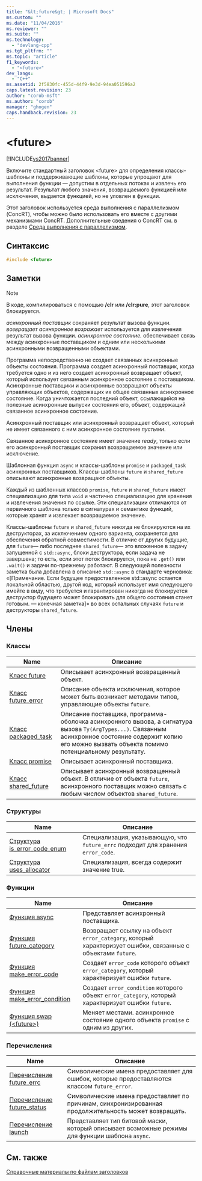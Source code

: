 ```yaml
---
title: "&lt;future&gt; | Microsoft Docs"
ms.custom: ""
ms.date: "11/04/2016"
ms.reviewer: ""
ms.suite: ""
ms.technology: 
  - "devlang-cpp"
ms.tgt_pltfrm: ""
ms.topic: "article"
f1_keywords: 
  - "<future>"
dev_langs: 
  - "C++"
ms.assetid: 2f5830fc-455d-44f9-9e3d-94ea051596a2
caps.latest.revision: 23
author: "corob-msft"
ms.author: "corob"
manager: "ghogen"
caps.handback.revision: 23
---
```

# &lt;future&gt;
[!INCLUDE[vs2017banner](../assembler/inline/includes/vs2017banner.md)]

Включите стандартный заголовок \<future\> для определения классы\-шаблоны и поддерживающие шаблоны, которые упрощают для выполнения функции — допустим в отдельных потоках и извлечь его результат.  Результат любого значения, возвращаемого функцией или исключения, выдается функцией, но не уловлен в функции.  
  
 Этот заголовок используется среда выполнения с параллелизмом \(ConcRT\), чтобы можно было использовать его вместе с другими механизмами ConcRT.  Дополнительные сведения о ConcRT см. в разделе [Среда выполнения с параллелизмом](../parallel/concrt/concurrency-runtime.md).  
  
## Синтаксис  
  
```cpp  
#include <future>  
```  
  
## Заметки  
  
> [!NOTE]
>  В коде, компилироваться с помощью **\/clr** или **\/clr:pure**, этот заголовок блокируется.  
  
 *асинхронный поставщик* сохраняет результат вызова функции.  *возвращает асинхронное возражает* используется для извлечения результат вызова функции.  *асинхронное состояние.* обеспечивает связь между асинхронные поставщиком и одним или несколькими асинхронными возвращенными объектами.  
  
 Программа непосредственно не создает связанных асинхронные объекты состояния.  Программа создает асинхронный поставщик, когда требуется одно и из него создает асинхронный возвращает объект, который использует связанным асинхронное состояние с поставщиком.  Асинхронные поставщики и асинхронные возвращают объекты управляющих объектов, содержащих их общее связанных асинхронное состояние.  Когда уничтожается последний объект, ссылающийся на полезные асинхронные выпуски состояния его, объект, содержащий связанное асинхронное состояние.  
  
 Асинхронный поставщик или асинхронный возвращает объект, который не имеет связанного с ним асинхронное состояние *пустыми*.  
  
 Связанное асинхронное состояние имеет значение *ready*, только если его асинхронный поставщик сохранил возвращаемое значение или исключение.  
  
 Шаблонная функция `async` и классы\-шаблоны `promise` и `packaged_task` асинхронных поставщиков.  Классы\-шаблоны `future` и `shared_future` описывают асинхронные возвращают объекты.  
  
 Каждый из шаблонных классов `promise`, `future` и `shared_future` имеет специализацию для типа `void` и частично специализацию для хранения и извлечения значения по ссылке.  Эти специализации отличаются от первичного шаблона только в сигнатурах и семантике функций, которые хранят и извлекает возвращаемое значение.  
  
 Классы\-шаблоны `future` и `shared_future` никогда не блокируются на их деструкторах, за исключением одного варианта, сохраняется для обеспечения обратной совместимости. В отличие от других будущие, для `future`— либо последнее `shared_future`— это вложенное в задачу запущенной с `std::async`, блоки деструктора, если задача не завершена; то есть, если этот поток блокируется, пока не `.get()` или `.wait()` и задачи по\-прежнему работают.  В следующей полезности заметка была добавлена в описание `std::async` в стандарте черновика: «\[Примечание. Если будущее предоставленное std::async остается локальной областью, другой код, который использует имя следующего имейте в виду, что требуется и гарантирован никогда не блокируется деструктор будущего может блокировать для общего состояния станет готовым. — конечная заметка\]» во всех остальных случаях `future` и деструкторы `shared_future`.  
  
## Члены  
  
### Классы  
  
|Name|Описание|  
|----------|--------------|  
|[Класс future](../standard-library/future-class.md)|Описывает асинхронный возвращенный объект.|  
|[Класс future\_error](../standard-library/future-error-class.md)|Описание объекта исключения, которое может быть возникает методами типов, управляющие объекты `future`.|  
|[Класс packaged\_task](../standard-library/packaged-task-class.md)|Описание поставщика, программа\-оболочка асинхронного вызова, а сигнатура вызова `Ty(ArgTypes...)`.  Связанным асинхронное состояние содержит копию его можно вызвать объекта помимо потенциальному результату.|  
|[Класс promise](../standard-library/promise-class.md)|Описывает асинхронный поставщика.|  
|[Класс shared\_future](../standard-library/shared-future-class.md)|Описывает асинхронный возвращенный объект.  В отличие от объекта `future`, асинхронного поставщик можно связать с любым числом объектов `shared_future`.|  
  
### Структуры  
  
|Name|Описание|  
|----------|--------------|  
|[Структура is\_error\_code\_enum](../standard-library/is-error-code-enum-structure.md)|Специализация, указывающую, что `future_errc` подходит для хранения `error_code`.|  
|[Структура uses\_allocator](../standard-library/uses-allocator-structure.md)|Специализация, всегда содержит значение true.|  
  
### Функции  
  
|Name|Описание|  
|----------|--------------|  
|[Функция async](../Topic/async%20Function.md)|Представляет асинхронный поставщика.|  
|[Функция future\_category](../Topic/future_category%20Function.md)|Возвращает ссылку на объект `error_category`, который характеризует ошибки, связанные с объектами `future`.|  
|[Функция make\_error\_code](../Topic/make_error_code%20Function.md)|Создает `error_code` которого объект `error_category`, который характеризует ошибки `future`.|  
|[Функция make\_error\_condition](../Topic/make_error_condition%20Function.md)|Создает `error_condition` которого объект `error_category`, который характеризует ошибки `future`.|  
|[Функция swap \(\<future\>\)](../Topic/swap%20Function%20\(%3Cfuture%3E\).md)|Меняет местами. асинхронное состояние одного объекта `promise` с одним из других.|  
  
### Перечисления  
  
|Name|Описание|  
|----------|--------------|  
|[Перечисление future\_errc](../Topic/future_errc%20Enumeration.md)|Символические имена предоставляет для ошибок, которые предоставляются классом `future_error`.|  
|[Перечисление future\_status](../Topic/future_status%20Enumeration.md)|Символические имена предоставляет по причинам, синхронизированная продолжительность может возвращать.|  
|[Перечисление launch](../Topic/launch%20Enumeration.md)|Представляет тип битовой маски, который описывает возможные режимы для функции шаблона `async`.|  
  
## См. также  
 [Справочные материалы по файлам заголовков](../standard-library/cpp-standard-library-header-files.md)